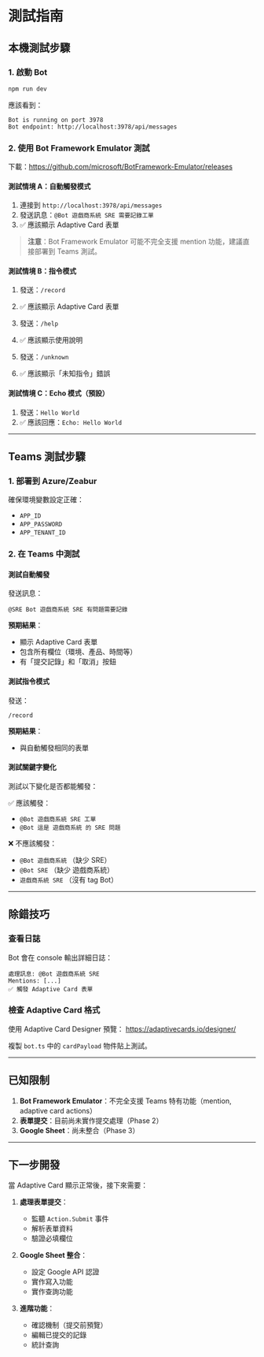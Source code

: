 # 測試指南

## 本機測試步驟

### 1. 啟動 Bot

```bash
npm run dev
```

應該看到：
```
Bot is running on port 3978
Bot endpoint: http://localhost:3978/api/messages
```

### 2. 使用 Bot Framework Emulator 測試

下載：https://github.com/microsoft/BotFramework-Emulator/releases

#### 測試情境 A：自動觸發模式

1. 連接到 `http://localhost:3978/api/messages`
2. 發送訊息：`@Bot 遊戲商系統 SRE 需要記錄工單`
3. ✅ 應該顯示 Adaptive Card 表單

> **注意**：Bot Framework Emulator 可能不完全支援 mention 功能，建議直接部署到 Teams 測試。

#### 測試情境 B：指令模式

1. 發送：`/record`
2. ✅ 應該顯示 Adaptive Card 表單

3. 發送：`/help`
4. ✅ 應該顯示使用說明

5. 發送：`/unknown`
6. ✅ 應該顯示「未知指令」錯誤

#### 測試情境 C：Echo 模式（預設）

1. 發送：`Hello World`
2. ✅ 應該回應：`Echo: Hello World`

---

## Teams 測試步驟

### 1. 部署到 Azure/Zeabur

確保環境變數設定正確：
- `APP_ID`
- `APP_PASSWORD`
- `APP_TENANT_ID`

### 2. 在 Teams 中測試

#### 測試自動觸發

發送訊息：
```
@SRE Bot 遊戲商系統 SRE 有問題需要記錄
```

**預期結果**：
- 顯示 Adaptive Card 表單
- 包含所有欄位（環境、產品、時間等）
- 有「提交記錄」和「取消」按鈕

#### 測試指令模式

發送：
```
/record
```

**預期結果**：
- 與自動觸發相同的表單

#### 測試關鍵字變化

測試以下變化是否都能觸發：

✅ 應該觸發：
- `@Bot 遊戲商系統 SRE 工單`
- `@Bot 這是 遊戲商系統 的 SRE 問題`

❌ 不應該觸發：
- `@Bot 遊戲商系統` （缺少 SRE）
- `@Bot SRE` （缺少 遊戲商系統）
- `遊戲商系統 SRE` （沒有 tag Bot）

---

## 除錯技巧

### 查看日誌

Bot 會在 console 輸出詳細日誌：

```
處理訊息: @Bot 遊戲商系統 SRE
Mentions: [...]
✅ 觸發 Adaptive Card 表單
```

### 檢查 Adaptive Card 格式

使用 Adaptive Card Designer 預覽：
https://adaptivecards.io/designer/

複製 `bot.ts` 中的 `cardPayload` 物件貼上測試。

---

## 已知限制

1. **Bot Framework Emulator**：不完全支援 Teams 特有功能（mention, adaptive card actions）
2. **表單提交**：目前尚未實作提交處理（Phase 2）
3. **Google Sheet**：尚未整合（Phase 3）

---

## 下一步開發

當 Adaptive Card 顯示正常後，接下來需要：

1. **處理表單提交**：
   - 監聽 `Action.Submit` 事件
   - 解析表單資料
   - 驗證必填欄位

2. **Google Sheet 整合**：
   - 設定 Google API 認證
   - 實作寫入功能
   - 實作查詢功能

3. **進階功能**：
   - 確認機制（提交前預覽）
   - 編輯已提交的記錄
   - 統計查詢

